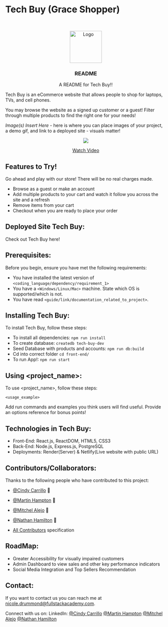 # Tech Buy (Grace Shopper)

<br />
<p align="center">
  <a>
    <img src="./images/Tech-Buy!-1.png" alt="Logo" width="100" height="100">
  </a>


  <h3 align="center">README</h3>

  <p align="center">
    A README for Tech Buy!!
    <br />

Tech Buy is an eCommerce website that allows people to shop for laptops, TVs, and cell phones.

You may browse the website as a signed up customer or a guest! Filter through multiple products to find the right one for your needs!

<!-- PROJECT DEMO GIF, AND IMAGES SHOULD BE PUT HERE -->
*</b> Image(s) Insert Here* </b> - here is where you can place images of your project, a demo gif, and link to a deployed site - visuals matter!
<p align=‘center’/>
<p align='center'><a href="https://www.loom.com/share/04d6c8482c7341fb9b423d10f0bea30b"> <img style="max-width:300px" src="https://cdn.loom.com/sessions/thumbnails/04d6c8482c7341fb9b423d10f0bea30b-with-play.gif"> </br> <p align='center'> Watch Video</p> </a> </p>

## Features to Try!
Go ahead and play with our store! There will be no real charges made.

* Browse as a guest or make an account
* Add multiple products to your cart and watch it follow you across the site and a refresh
* Remove items from your cart
* Checkout when you are ready to place your order

## Deployed Site Tech Buy:

Check out Tech Buy here! 
<!--- You can link to the deployed site, or a link to the demo recording, or etc. here --->

## Prerequisites:

Before you begin, ensure you have met the following requirements:
* You have installed the latest version of `<coding_language/dependency/requirement_1>`
* You have a `<Windows/Linux/Mac>` machine. State which OS is supported/which is not.
* You have read `<guide/link/documentation_related_to_project>`.

## Installing Tech Buy:

To install Tech Buy, follow these steps:

* To install all dependencies: `npm run install`
* To create database: `createdb tech-buy-dev`
* Seed Database with products and accounts: `npm run db:build`
* Cd into correct folder `cd front-end/`
* To run App!: `npm run start`

## Using <project_name>:

To use <project_name>, follow these steps:

```
<usage_example>
```

Add run commands and examples you think users will find useful. 
Provide an options reference for bonus points!

## Technologies in Tech Buy:
* Front-End: React.js, ReactDOM, HTML5, CSS3
* Back-End: Node.js, Express.js, PostgreSQL
* Deployments: Render(Server) & Netlify(Live website with public URL)

## Contributors/Collaborators:

Thanks to the following people who have contributed to this project:

* [@Cindy Carrillo](https://github.com/carrillocc) 📖
* [@Martin Hampton](https://github.com/martinh0205) 📖
* [@Mitchel Alejo](https://github.com/mitchalejo94) 📖
* [@Nathan Hamilton](https://github.com/NH1720) 📖

* [All Contributors](https://github.com/Pikachus-ThunderBolts) specification

## RoadMap: 
* Greater Accessibility for visually impaired customers
* Admin Dashboard to view sales and other key performance indicators
* Social Media Integration and Top Sellers Recommendation

## Contact:
<!--- You can add in your linkedin, medium, stack overflow, dev.to account, etc. here --->
If you want to contact us you can reach me at <nicole.drummond@fullstackacademy.com>.

Connect with us on:
LinkedIn:
[@Cindy Carrillo](https://www.linkedin.com/in/cindycarrillo20/)
[@Martin Hampton](https://www.linkedin.com/in/martinh0205/)
[@Mitchel Alejo](https://www.linkedin.com/in/mitchelalejo/)
[@Nathan Hamilton](https://www.linkedin.com/in/nathanwthamilton/)